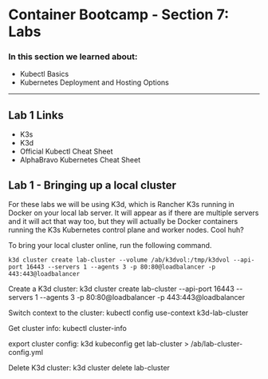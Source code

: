 # Container Bootcamp - Section 7: Labs

### In this section we learned about:

* Kubectl Basics
* Kubernetes Deployment and Hosting Options

____

## Lab 1 Links

* K3s
* K3d
* Official Kubectl Cheat Sheet
* AlphaBravo Kubernetes Cheat Sheet


## Lab 1 - Bringing up a local cluster

For these labs we will be using K3d, which is Rancher K3s running in Docker on your local lab server. It will appear as if there are multiple servers and it will act that way too, but they will actually be Docker containers running the K3s Kubernetes control plane and worker nodes. Cool huh?

To bring your local cluster online, run the following command.

`k3d cluster create lab-cluster --volume /ab/k3dvol:/tmp/k3dvol --api-port 16443 --servers 1 --agents 3 -p 80:80@loadbalancer -p 443:443@loadbalancer`

Create a K3d cluster: k3d cluster create lab-cluster --api-port 16443 --servers 1 --agents 3 -p 80:80@loadbalancer -p 443:443@loadbalancer

Switch context to the cluster: kubectl config use-context k3d-lab-cluster

Get cluster info: kubectl cluster-info

export cluster config: k3d kubeconfig get lab-cluster > /ab/lab-cluster-config.yml

Delete K3d cluster: k3d cluster delete lab-cluster
